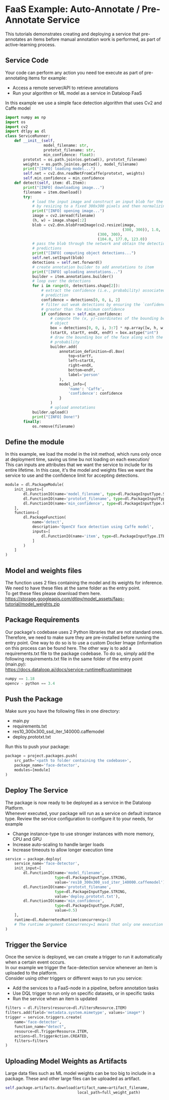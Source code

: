 # FaaS Example: Auto-Annotate / Pre-Annotate Service  
This tutorials demonstrates creating and deploying a service that pre-annotates an items before manual annotation work is performed, as part of active-learning process.  
  
## Service Code  
Your code can perform any action you need toe execute as part of pre-annotating items for example:  
- Access a remote server/API to retrieve annotations  
- Run your algorithm or ML model as a service in Dataloop FaaS  
  
In this example we use a simple face detection algorithm that uses Cv2 and Caffe model  
  

```python
import numpy as np
import os
import cv2
import dtlpy as dl
class ServiceRunner:
    def __init__(self,
                 model_filename: str,
                 prototxt_filename: str,
                 min_confidence: float):
        prototxt = os.path.join(os.getcwd(), prototxt_filename)
        weights = os.path.join(os.getcwd(), model_filename)
        print("[INFO] loading model...")
        self.net = cv2.dnn.readNetFromCaffe(prototxt, weights)
        self.min_confidence = min_confidence
    def detect(self, item: dl.Item):
        print("[INFO] downloading image...")
        filename = item.download()
        try:
            # load the input image and construct an input blob for the image
            # by resizing to a fixed 300x300 pixels and then normalizing it
            print("[INFO] opening image...")
            image = cv2.imread(filename)
            (h, w) = image.shape[:2]
            blob = cv2.dnn.blobFromImage(cv2.resize(image,
                                                    (300, 300)), 1.0,
                                         (300, 300),
                                         (104.0, 177.0, 123.0))
            # pass the blob through the network and obtain the detections and
            # predictions
            print("[INFO] computing object detections...")
            self.net.setInput(blob)
            detections = self.net.forward()
            # create annotation builder to add annotations to item
            print("[INFO] uploading annotations...")
            builder = item.annotations.builder()
            # loop over the detections
            for i in range(0, detections.shape[2]):
                # extract the confidence (i.e., probability) associated with the
                # prediction
                confidence = detections[0, 0, i, 2]
                # filter out weak detections by ensuring the `confidence` is
                # greater than the minimum confidence
                if confidence > self.min_confidence:
                    # compute the (x, y)-coordinates of the bounding box for the
                    # object
                    box = detections[0, 0, i, 3:7] * np.array([w, h, w, h])
                    (startX, startY, endX, endY) = box.astype("int")
                    # draw the bounding box of the face along with the associated
                    # probability
                    builder.add(
                        annotation_definition=dl.Box(
                            top=startY,
                            left=startX,
                            right=endX,
                            bottom=endY,
                            label='person'
                        ),
                        model_info={
                            'name': 'Caffe',
                            'confidence': confidence
                        }
                    )
                    # upload annotations
            builder.upload()
            print("[INFO] Done!")
        finally:
            os.remove(filename)
```
## Define the module  
In this example, we load the model in the init method, which runs only once at deployment time, saving us time bu not loading on each execution/  
This can inputs are attributes that we want the service to include for its entire lifetime. In this case, it's the model and weights files we want the service to use and the confidence limit for accepting detections.  
  

```python
module = dl.PackageModule(
    init_inputs=[
        dl.FunctionIO(name='model_filename', type=dl.PackageInputType.STRING),
        dl.FunctionIO(name='prototxt_filename', type=dl.PackageInputType.STRING),
        dl.FunctionIO(name='min_confidence', type=dl.PackageInputType.FLOAT)
    ],
    functions=[
        dl.PackageFunction(
            name='detect',
            description='OpenCV face detection using Caffe model',
            inputs=[
                dl.FunctionIO(name='item', type=dl.PackageInputType.ITEM)
            ]
        )
    ]
)
```
## Model and weights files  
The function uses 2 files containing the model and its weights for inference. We need to have these files at the same folder as the entry point.  
To get these files please download them here.  
https://storage.googleapis.com/dtlpy/model_assets/faas-tutorial/model_weights.zip  
  
## Package Requirements  
Our package's codebase uses 2 Python libraries that are not standard ones. Therefore, we need to make sure they are pre-installed before running the entry point. One way to do so is to use a custom Docker Image (information on this process can be found here. The other way is to add a requirements.txt file to the package codebase. To do so, simply add the following requirements.txt file in the same folder of the entry point (main.py):  
https://docs.dataloop.ai/docs/service-runtime#customimage  

```python
numpy == 1.18
opencv - python == 3.4
```
## Push the Package  
Make sure you have the following files in one directory:  
- main.py  
- requirements.txt  
- res10_300x300_ssd_iter_140000.caffemodel  
- deploy.prototxt.txt  
  
Run this to push your package:  

```python
package = project.packages.push(
    src_path='<path to folder containing the codebase>',
    package_name='face-detector',
    modules=[module]
)
```
## Deploy The  Service  
The package is now ready to be deployed as a service in the Dataloop Platform.  
Whenever executed, your package will run as a service on default instance type. Review the service configuration to configure it to your needs, for example  
- Change instance-type to use stronger instances with more memory, CPU and GPU  
- Increase auto-scaling to handle larger loads  
- Increase timeouts to allow longer execution time  
  
  

```python
service = package.deploy(
    service_name='face-detector',
    init_input=[
        dl.FunctionIO(name='model_filename',
                      type=dl.PackageInputType.STRING,
                      value='res10_300x300_ssd_iter_140000.caffemodel'),
        dl.FunctionIO(name='prototxt_filename',
                      type=dl.PackageInputType.STRING,
                      value='deploy.prototxt.txt'),
        dl.FunctionIO(name='min_confidence',
                      type=dl.PackageInputType.FLOAT,
                      value=0.5)
    ],
    runtime=dl.KubernetesRuntime(concurrency=1)
    # The runtime argument Concurrency=1 means that only one execution can run at a time (no parallel executions).
)
```
## Trigger the Service  
Once the service is deployed, we can create a trigger to run it automatically when a certain event occurs.  
In our example we trigger the face-detection service whenever an item is uploaded to the platform.  
Consider using other triggers or different ways to run you service:  
- Add the services to a FaaS-node in a pipeline, before annotation tasks  
- Use DQL trigger to run only on specific datasets, or in specific tasks  
- Run the service when an item is updated  

```python
filters = dl.Filters(resource=dl.FiltersResource.ITEM)
filters.add(field='metadata.system.mimetype', values='image*')
trigger = service.triggers.create(
    name='face-detector',
    function_name="detect",
    resource=dl.TriggerResource.ITEM,
    actions=dl.TriggerAction.CREATED,
    filters=filters
)
```
## Uploading Model Weights as Artifacts  
Large data files such as ML model weights can be too big to include in a package. These and other large files can be uploaded as artifact.  
  

```python
self.package.artifacts.download(artifact_name=artifact_filename,
                                local_path=full_weight_path)
```
